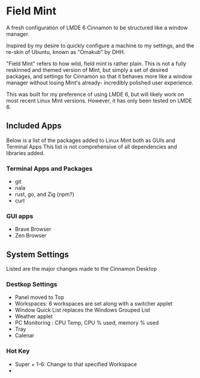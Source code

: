# Field Mint
A fresh configuration of LMDE 6 Cinnamon to be structured like a window manager.

Inspired by my desire to quickly configure a machine to my settings, and the re-skin of Ubuntu, known as "Omakub" by DHH.

"Field Mint" refers to how wild, field mint is rather plain. This is not a fully reskinned and themed version of Mint, but simply a set of desired packages, and settings for Cinnamon so that it behaves more like a window manager without losing Mint's already- incredibly polished user experience.

This was built for my preference of using LMDE 6, but will likely work on most recent Linux Mint versions. However, it has only been tested on LMDE 6.


## Included Apps
Below is a list of the packages added to Linux Mint both as GUIs and Terminal Apps
This list is not comprehensive of all dependencies and libraries added.


### Terminal Apps and Packages
- git
- nala
- rust, go, and Zig (npm?)
- curl

### GUI apps
- Brave Browser
- Zen Browser

## System Settings
Listed are the major changes made to the Cinnamon Desktop

### Destkop Settings
- Panel moved to Top
- Workspaces: 6 workspaces are set along with a switcher applet
- Window Quick List replaces the Windows Grouped List
- Weather applet
- PC Monitoring : CPU Temp, CPU % used, memory % used
- Tray
- Calenar

### Hot Key
- Super + 1-6: Change to that specified Workspace
- 
